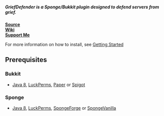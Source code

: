 ##### *GriefDefender* is a Sponge/Bukkit plugin designed to defend servers from grief.


[**Source**](https://github.com/bloodmc/GriefDefender)  
[**Wiki**](https://github.com/bloodmc/GriefDefender/wiki)  
[**Support Me**](https://www.patreon.com/bloodmc)

For more information on how to install, see [Getting Started](https://github.com/bloodmc/GriefDefender/wiki/Getting-Started)

## Prerequisites
### Bukkit
* [Java 8], [LuckPerms], [Paper] or [Spigot]

### Sponge
* [Java 8], [LuckPerms], [SpongeForge] or [SpongeVanilla]


[Forge]: http://files.minecraftforge.net
[Java 8]: http://java.oracle.com
[LuckPerms]: https://github.com/lucko/LuckPerms
[Paper]: https://github.com/PaperMC/Paper.git
[Source]: https://github.com/bloodmc/GriefDefender
[Spigot]: https://www.spigotmc.org/wiki/buildtools/
[SpongeForge]: https://www.spongepowered.org/downloads/spongeforge
[SpongeVanilla]: https://www.spongepowered.org/downloads/spongevanilla
